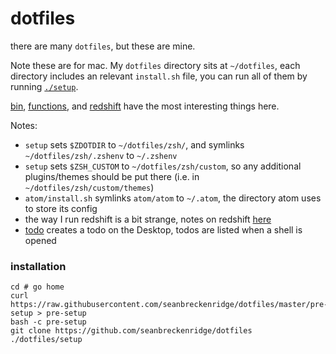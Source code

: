 # dotfiles

there are many `dotfiles`, but these are mine.

Note these are for mac. My `dotfiles` directory sits at `~/dotfiles`, each directory includes an relevant `install.sh` file, you can run all of them by running [`./setup`](/setup).

[bin](/bin), [functions](/zsh/functions), and [redshift](/redshift) have the most interesting things here.

Notes:
- `setup` sets `$ZDOTDIR` to `~/dotfiles/zsh/`, and symlinks `~/dotfiles/zsh/.zshenv` to `~/.zshenv`
- `setup` sets `$ZSH_CUSTOM` to `~/dotfiles/zsh/custom`, so any additional plugins/themes should be put there (i.e. in `~/dotfiles/zsh/custom/themes`)
- `atom/install.sh` symlinks `atom/atom` to `~/.atom`, the directory atom uses to store its config
- the way I run redshift is a bit strange, notes on redshift [here](/redshift/README.md)
- [todo](/bin/todo) creates a todo on the Desktop, todos are listed when a shell is opened

### installation

    cd # go home
    curl https://raw.githubusercontent.com/seanbreckenridge/dotfiles/master/pre-setup > pre-setup
    bash -c pre-setup
    git clone https://github.com/seanbreckenridge/dotfiles
    ./dotfiles/setup
